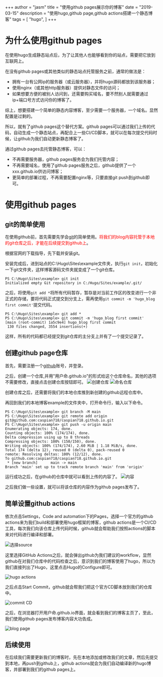 +++
author = "jasm"
title = "<hugo blog.2>使用github pages展示你的博客"
date = "2019-03-15"
description = "使用hugo,github page,github actions搭建一个静态博客"
tags = [
  "hugo",
]
+++

# 为什么使用github pages
在使用hugo生成静态站点后，为了让其他人也能够看到你的站点，需要把它放到互联网上。

在没有github pages或其他类似的静态站点托管服务之前，通常的做法是：
- 拥有一台有公网ip的服务器（或云服务器），并将hugo源码都放到该服务器；
- 使用nginx（或其他http服务器）提供对静态文件的访问；
- 如果想要方便的被别人访问到，还需要购买域名，要不然别人就需要通过ip+端口号方式访问你的博客了。

综上，想要搭建一个简单的静态内容博客，至少需要一个服务器，一个域名。显然配置是过剩的。

所以，就有了github pages这个替代方案。github pages可以通过我们上传的代码，自动生成一个静态站点，再配合上一些CI/CD脚本，就可以在每次提交代码时候，让github为我们自动更新静态博客了。

通过github pages去托管静态博客，可以：
- 不再需要服务器，github pages服务会为我们托管内容；
- 不再需要域名，使用了github pages服务之后，github提供了一个xxx.github.io供访问博客；
- 更简单的部署过程，不再需要配置nginx等，只要直接git push到github即可。

# 使用github pages

## git的简单使用
在使用github前，首先需要先学会[git](https://git-scm.com/download/win)的简单使用。<font color=Red>将我们的blog内容托管于本地的git仓库之后，才能在后续提交到github上</font>。

根据官网的下载指导，先下载并安装git。

安装完成后，进到站点的C:\Hugo\Sites\example文件夹，执行`git init`，初始化一下git文件夹，这样博客源码文件夹就变成了一个git仓库。

```
PS C:\Hugo\Sites\example> git init
Initialized empty Git repository in C:/Hugo/Sites/example/.git/
```

之后，将使用` git add * `将所有代码暂存，暂存是对当前工作区的改变进行一个非正式的存储，要将代码正式提交到分支上，需再使用` git commit -m 'hugo_blog first commit' `提交代码。

```
PS C:\Hugo\Sites\example> git add *   
PS C:\Hugo\Sites\example> git commit -m 'hugo_blog first commit' 
[main (root-commit) 1a5c9e4] hugo_blog first commit
 130 files changed, 3554 insertions(+)
```

这样，所有的代码都已经提交到git仓库的主分支上并有了一个提交记录了。

## 创建github page仓库
首先，需要注册一个[github](https://github.com/)账号，并登录。

之后，创建一个仓库,并用"用户命.github.io"的形式给这个仓库命名，其他的选项不需要修改，直接点击创建仓库按钮即可。
![创建仓库](/images/new_repo.png)
![命名仓库](/images/named_repo.png)

创建仓库之后，还需要将我们的本地仓库推到新创建的github远程仓库中。

再回到我们的本地博客example的文件夹中，打开命令行，输入以下命令。
```
PS C:\Hugo\Sites\example> git branch -M main
PS C:\Hugo\Sites\example> git remote add origin git@github.com:caspian718/caspian718.github.io.git
PS C:\Hugo\Sites\example> git push -u origin main
Enumerating objects: 174, done.
Counting objects: 100% (174/174), done.
Delta compression using up to 8 threads
Compressing objects: 100% (150/150), done.
Writing objects: 100% (174/174), 2.60 MiB | 1.18 MiB/s, done.
Total 174 (delta 12), reused 0 (delta 0), pack-reused 0      
remote: Resolving deltas: 100% (12/12), done.
To github.com:caspian718/caspian718.github.io.git
 * [new branch]      main -> main
Branch 'main' set up to track remote branch 'main' from 'origin'
```
运行成功之后，在github的仓库中就可以看到上传的内容了。
![内容](/images/contents_in_github.png)

之后我们做一些设置，就可以将该仓库的内容作为github pages发布了。

## 简单设置github actions

依次点击Settings，Code and automation下的Pages，选择一个官方的github actions来为我们build和部署使用hugo框架的博客，github actions是一个CI/CD工具，每次我们向该仓库上传代码时候，github就会帮助我们按照actions的脚本来对代码进行编译和部署。

![选择source](/images/select_source.png)

这里选择GitHub Actions之后，就会弹出github为我们建议的workflow，显然github在对我们仓库中的代码检查之后，意识到我们的博客使用了hugo，所以为我们直接列出了Hugo，这里点击Hugo的Configure即可。

![hugo actions](/images/list_hugo.png)

之后点击Start Commit，github就会帮我们把这个官方CD脚本放到我们的仓库中。

![commit CD](/images/start_commit.png)

之后，在浏览器打开用户命.github.io界面，就会看到我们的博客主页了，至此，我们使用github pages发布博客内容大功告成。

![blog page](/images/blog.png)

## 后续使用
在后续我们需要更新我们的博客时，先在本地添加或修改我们的文章，然后先提交到本地，再push到github上，github actions就会为我们自动编译新的hugo博客，并部署到我们的github pages上。